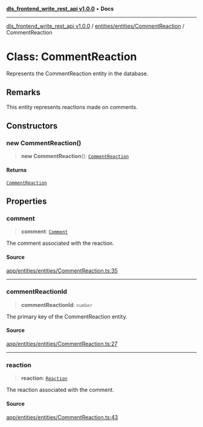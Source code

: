 [**dls_frontend_write_rest_api v1.0.0**](../../../../README.md) • **Docs**

***

[dls_frontend_write_rest_api v1.0.0](../../../../modules.md) / [entities/entities/CommentReaction](../README.md) / CommentReaction

# Class: CommentReaction

Represents the CommentReaction entity in the database.

## Remarks

This entity represents reactions made on comments.

## Constructors

### new CommentReaction()

> **new CommentReaction**(): [`CommentReaction`](CommentReaction.md)

#### Returns

[`CommentReaction`](CommentReaction.md)

## Properties

### comment

> **comment**: [`Comment`](../../Comment/classes/Comment.md)

The comment associated with the reaction.

#### Source

[app/entities/entities/CommentReaction.ts:35](https://github.com/No-Life-inc/dls_write_api/blob/3b6ede554338fca33854ae593d3c96d63a70eb98/app/entities/entities/CommentReaction.ts#L35)

***

### commentReactionId

> **commentReactionId**: `number`

The primary key of the CommentReaction entity.

#### Source

[app/entities/entities/CommentReaction.ts:27](https://github.com/No-Life-inc/dls_write_api/blob/3b6ede554338fca33854ae593d3c96d63a70eb98/app/entities/entities/CommentReaction.ts#L27)

***

### reaction

> **reaction**: [`Reaction`](../../Reaction/classes/Reaction.md)

The reaction associated with the comment.

#### Source

[app/entities/entities/CommentReaction.ts:43](https://github.com/No-Life-inc/dls_write_api/blob/3b6ede554338fca33854ae593d3c96d63a70eb98/app/entities/entities/CommentReaction.ts#L43)
